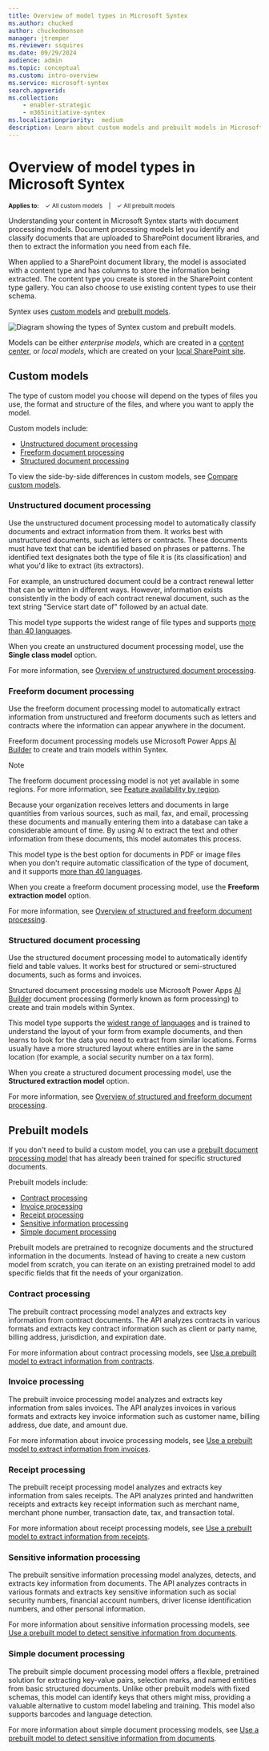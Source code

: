 ```yaml
---
title: Overview of model types in Microsoft Syntex
ms.author: chucked
author: chuckedmonson
manager: jtremper
ms.reviewer: ssquires
ms.date: 09/29/2024
audience: admin
ms.topic: conceptual
ms.custom: intro-overview
ms.service: microsoft-syntex
search.appverid: 
ms.collection: 
    - enabler-strategic
    - m365initiative-syntex
ms.localizationpriority:  medium
description: Learn about custom models and prebuilt models in Microsoft Syntex.
---
```


# Overview of model types in Microsoft Syntex

<sup>**Applies to:**  &ensp; &#10003; All custom models &ensp; | &ensp; &#10003; All prebuilt models</sup>

<!---</br>

> [!VIDEO https://www.microsoft.com/videoplayer/embed/RE4GJXS] 

</br>--->

Understanding your content in Microsoft Syntex starts with document processing models. Document processing models let you identify and classify documents that are uploaded to SharePoint document libraries, and then to extract the information you need from each file.

When applied to a SharePoint document library, the model is associated with a content type and has columns to store the information being extracted. The content type you create is stored in the SharePoint content type gallery. You can also choose to use existing content types to use their schema.

Syntex uses [custom models](#custom-models) and [prebuilt models](#prebuilt-models).

![Diagram showing the types of Syntex custom and prebuilt models.](../media/content-understanding/syntex-model-types-diagram-5.png)

Models can be either *enterprise models*, which are created in a [content center](create-a-content-center.md), or *local models*, which are created on your [local SharePoint site](create-local-model.md).

## Custom models

The type of custom model you choose will depend on the types of files you use, the format and structure of the files, and where you want to apply the model.

Custom models include:

- [Unstructured document processing](#unstructured-document-processing)
- [Freeform document processing](#freeform-document-processing)
- [Structured document processing](#structured-document-processing)

To view the side-by-side differences in custom models, see [Compare custom models](./difference-between-document-understanding-and-form-processing-model.md).
<!---
When you create a custom model, you'll select the training method associated with the model type. For example, if you want to create an unstructured document processing model, on the **Options for model creation** page where you create a model, you'll choose the **Single class model** option. The following table shows the training method associated with each custom model type.

|Unstructured<br> document processing  |Freeform<br> document processing  |Structured<br> document processing  |
|---------|---------|---------|
| ![Tile for teaching method.](../media/content-understanding/teaching-method-tile-2.png) | ![Tile for freeform seletion method.](../media/content-understanding/freeform-selection-method-tile-2.png) | ![Tile for layout method.](../media/content-understanding/layout-method-tile-2.png) |

> [!NOTE]
> To make the **Freeform selection method** and the **Layout method** options available to users, they first must be configured in the Microsoft 365 admin center.
--->
### Unstructured document processing

Use the unstructured document processing model to automatically classify documents and extract information from them. It works best with unstructured documents, such as letters or contracts. These documents must have text that can be identified based on phrases or patterns. The identified text designates both the type of file it is (its classification) and what you'd like to extract (its extractors).

For example, an unstructured document could be a contract renewal letter that can be written in different ways. However, information exists consistently in the body of each contract renewal document, such as the text string "Service start date of" followed by an actual date.

This model type supports the widest range of file types and supports [more than 40 languages](/ai-builder/form-processing-model-requirements#model-for-unstructured-and-free-form-documents).

When you create an unstructured document processing model, use the **Single class model** option.

For more information, see [Overview of unstructured document processing](document-understanding-overview.md).

### Freeform document processing

Use the freeform document processing model to automatically extract information from unstructured and freeform documents such as letters and contracts where the information can appear anywhere in the document.

Freeform document processing models use Microsoft Power Apps [AI Builder](/ai-builder/form-processing-model-overview) to create and train models within Syntex. 

> [!NOTE]
> The freeform document processing model is not yet available in some regions. For more information, see [Feature availability by region](/ai-builder/availability-region).

Because your organization receives letters and documents in large quantities from various sources, such as mail, fax, and email, processing these documents and manually entering them into a database can take a considerable amount of time. By using AI to extract the text and other information from these documents, this model automates this process.

This model type is the best option for documents in PDF or image files when you don't require automatic classification of the type of document, and it supports [more than 40 languages](/ai-builder/form-processing-model-requirements#model-for-unstructured-and-free-form-documents).

When you create a freeform document processing model, use the **Freeform extraction model** option.

For more information, see [Overview of structured and freeform document processing](form-processing-overview.md).

### Structured document processing

Use the structured document processing model to automatically identify field and table values. It works best for structured or semi-structured documents, such as forms and invoices.

Structured document processing models use Microsoft Power Apps [AI Builder](/ai-builder/form-processing-model-overview) document processing (formerly known as form processing) to create and train models within Syntex. 

This model type supports the [widest range of languages](/ai-builder/form-processing-model-requirements#model-for-structured-and-semi-structured-documents) and is trained to understand the layout of your form from example documents, and then learns to look for the data you need to extract from similar locations. Forms usually have a more structured layout where entities are in the same location (for example, a social security number on a tax form).

When you create a structured document processing model, use the **Structured extraction model** option.

For more information, see [Overview of structured and freeform document processing](form-processing-overview.md).

## Prebuilt models

If you don't need to build a custom model, you can use a [prebuilt document processing model](prebuilt-overview.md) that has already been trained for specific structured documents.

Prebuilt models include:

- [Contract processing](#contract-processing)
- [Invoice processing](#invoice-processing)
- [Receipt processing](#receipt-processing)
- [Sensitive information processing](#sensitive-information-processing)
- [Simple document processing](#simple-document-processing)
<!---
![Screenshot of the Options for model creation page showing the prebuilt model options.](../media/content-understanding/build-a-prebuilt-model-section.png)
--->
Prebuilt models are pretrained to recognize documents and the structured information in the documents. Instead of having to create a new custom model from scratch, you can iterate on an existing pretrained model to add specific fields that fit the needs of your organization.

### Contract processing

The prebuilt contract processing model analyzes and extracts key information from contract documents. The API analyzes contracts in various formats and extracts key contract information such as client or party name, billing address, jurisdiction, and expiration date.

For more information about contract processing models, see [Use a prebuilt model to extract information from contracts](prebuilt-model-contract.md).

### Invoice processing

The prebuilt invoice processing model analyzes and extracts key information from sales invoices. The API analyzes invoices in various formats and extracts key invoice information such as customer name, billing address, due date, and amount due.

For more information about invoice processing models, see [Use a prebuilt model to extract information from invoices](prebuilt-model-invoice.md).

### Receipt processing

The prebuilt receipt processing model analyzes and extracts key information from sales receipts. The API analyzes printed and handwritten receipts and extracts key receipt information such as merchant name, merchant phone number, transaction date, tax, and transaction total.

For more information about receipt processing models, see [Use a prebuilt model to extract information from receipts](prebuilt-model-receipt.md).

### Sensitive information processing

The prebuilt sensitive information processing model analyzes, detects, and extracts key information from documents. The API analyzes contracts in various formats and extracts key sensitive information such as social security numbers, financial account numbers, driver license identification numbers, and other personal information.

For more information about sensitive information processing models, see [Use a prebuilt model to detect sensitive information from documents](prebuilt-model-sensitive-info.md).

### Simple document processing

The prebuilt simple document processing model offers a flexible, pretrained solution for extracting key-value pairs, selection marks, and named entities from basic structured documents. Unlike other prebuilt models with fixed schemas, this model can identify keys that others might miss, providing a valuable alternative to custom model labeling and training. This model also supports barcodes and language detection.

For more information about simple document processing models, see [Use a prebuilt model to detect sensitive information from documents](prebuilt-model-simple.md).

